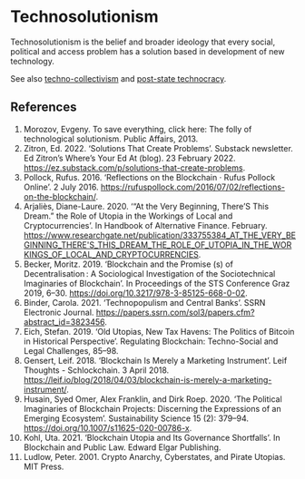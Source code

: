 # Technosolutionism
Technosolutionism is the belief and broader ideology that every social, political and access problem has a solution based in development of new technology.

See also [techno-collectivism](techno-collectivism.md) and [post-state technocracy](post-state-technocracy.md).

## References
1. Morozov, Evgeny. To save everything, click here: The folly of technological solutionism. Public Affairs, 2013.
1. Zitron, Ed. 2022. ‘Solutions That Create Problems’. Substack newsletter. Ed Zitron’s Where’s Your Ed At (blog). 23 February 2022. https://ez.substack.com/p/solutions-that-create-problems.
1. Pollock, Rufus. 2016. ‘Reflections on the Blockchain · Rufus Pollock Online’. 2 July 2016. https://rufuspollock.com/2016/07/02/reflections-on-the-blockchain/.
1. Arjaliès, Diane-Laure. 2020. ‘“At the Very Beginning, There’S This Dream.” the Role of Utopia in the Workings of Local and Cryptocurrencies’. In Handbook of Alternative Finance. February. https://www.researchgate.net/publication/333755384_AT_THE_VERY_BEGINNING_THERE'S_THIS_DREAM_THE_ROLE_OF_UTOPIA_IN_THE_WORKINGS_OF_LOCAL_AND_CRYPTOCURRENCIES.
1. Becker, Moritz. 2019. ‘Blockchain and the Promise (s) of Decentralisation : A Sociological Investigation of the Sociotechnical Imaginaries of Blockchain’. In Proceedings of the STS Conference Graz 2019, 6–30. https://doi.org/10.3217/978-3-85125-668-0-02.
1. Binder, Carola. 2021. ‘Technopopulism and Central Banks’. SSRN Electronic Journal. https://papers.ssrn.com/sol3/papers.cfm?abstract_id=3823456.
1. Eich, Stefan. 2019. ‘Old Utopias, New Tax Havens: The Politics of Bitcoin in Historical Perspective’. Regulating Blockchain: Techno-Social and Legal Challenges, 85–98.
1. Gensert, Leif. 2018. ‘Blockchain Is Merely a Marketing Instrument’. Leif Thoughts - Schlockchain. 3 April 2018. https://leif.io/blog/2018/04/03/blockchain-is-merely-a-marketing-instrument/.
1. Husain, Syed Omer, Alex Franklin, and Dirk Roep. 2020. ‘The Political Imaginaries of Blockchain Projects: Discerning the Expressions of an Emerging Ecosystem’. Sustainability Science 15 (2): 379–94. https://doi.org/10.1007/s11625-020-00786-x.
1. Kohl, Uta. 2021. ‘Blockchain Utopia and Its Governance Shortfalls’. In Blockchain and Public Law. Edward Elgar Publishing.
1. Ludlow, Peter. 2001. Crypto Anarchy, Cyberstates, and Pirate Utopias. MIT Press.
